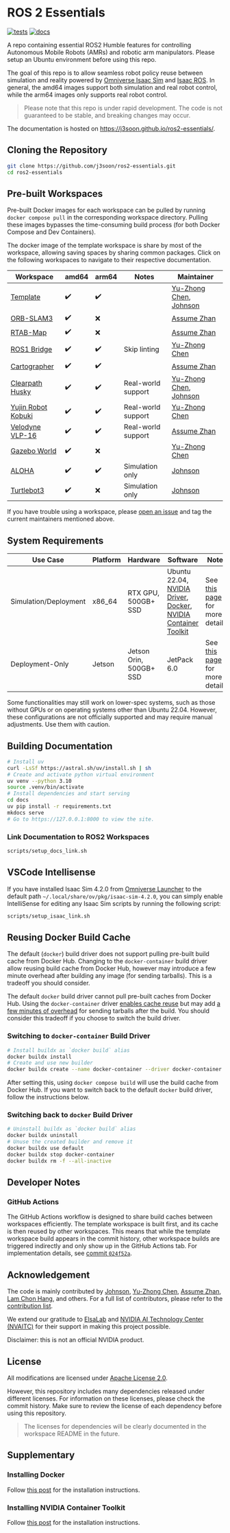 # ROS 2 Essentials

[![tests](https://img.shields.io/github/actions/workflow/status/j3soon/ros2-essentials/test-common.yaml?label=tests)](https://github.com/j3soon/ros2-essentials/actions/workflows/test-common.yaml)
[![docs](https://img.shields.io/github/actions/workflow/status/j3soon/ros2-essentials/build-docs.yaml?label=docs)](https://j3soon.github.io/ros2-essentials/)

A repo containing essential ROS2 Humble features for controlling Autonomous Mobile Robots (AMRs) and robotic arm manipulators. Please setup an Ubuntu environment before using this repo.

The goal of this repo is to allow seamless robot policy reuse between simulation and reality powered by [Omniverse Isaac Sim](https://docs.omniverse.nvidia.com/isaacsim/latest/index.html) and [Isaac ROS](https://nvidia-isaac-ros.github.io/index.html). In general, the amd64 images support both simulation and real robot control, while the arm64 images only supports real robot control.

> Please note that this repo is under rapid development. The code is not guaranteed to be stable, and breaking changes may occur.

The documentation is hosted on <https://j3soon.github.io/ros2-essentials/>.

## Cloning the Repository

```sh
git clone https://github.com/j3soon/ros2-essentials.git
cd ros2-essentials
```

## Pre-built Workspaces

Pre-built Docker images for each workspace can be pulled by running `docker compose pull` in the corresponding workspace directory. Pulling these images bypasses the time-consuming build process (for both Docker Compose and Dev Containers).

The docker image of the template workspace is share by most of the workspace, allowing saving spaces by sharing common packages. Click on the following workspaces to navigate to their respective documentation.

| Workspace | amd64 | arm64 | Notes | Maintainer |
|-----------|-------|-------|-------|------------|
| [Template](https://j3soon.github.io/ros2-essentials/template-ws/) | ✔️ | ✔️ | | [Yu-Zhong Chen](https://github.com/YuZhong-Chen), [Johnson](https://github.com/j3soon) |
| [ORB-SLAM3](https://j3soon.github.io/ros2-essentials/orbslam3-ws) | ✔️ | ❌ | | [Assume Zhan](https://github.com/Assume-Zhan) |
| [RTAB-Map](https://j3soon.github.io/ros2-essentials/rtabmap-ws/) | ✔️ | ❌ | | [Assume Zhan](https://github.com/Assume-Zhan) |
| [ROS1 Bridge](https://j3soon.github.io/ros2-essentials/ros1-bridge-ws/) | ✔️ | ✔️ | Skip linting | [Yu-Zhong Chen](https://github.com/YuZhong-Chen) |
| [Cartographer](https://j3soon.github.io/ros2-essentials/cartographer-ws/) | ✔️ | ✔️ | | [Assume Zhan](https://github.com/Assume-Zhan) |
| [Clearpath Husky](https://j3soon.github.io/ros2-essentials/husky-ws/) | ✔️ | ✔️ | Real-world support | [Yu-Zhong Chen](https://github.com/YuZhong-Chen), [Johnson](https://github.com/j3soon) |
| [Yujin Robot Kobuki](https://j3soon.github.io/ros2-essentials/kobuki-ws/) | ✔️ | ✔️ | Real-world support | [Yu-Zhong Chen](https://github.com/YuZhong-Chen) |
| [Velodyne VLP-16](https://j3soon.github.io/ros2-essentials/vlp-ws/) | ✔️ | ✔️ | Real-world support | [Assume Zhan](https://github.com/Assume-Zhan) |
| [Gazebo World](https://j3soon.github.io/ros2-essentials/gazebo-world-ws/) | ✔️ | ❌️ | | [Yu-Zhong Chen](https://github.com/YuZhong-Chen) |
| [ALOHA](https://j3soon.github.io/ros2-essentials/aloha-ws/) | ✔️ | ✔️ | Simulation only | [Johnson](https://github.com/j3soon) |
| [Turtlebot3](https://j3soon.github.io/ros2-essentials/turtlebot3-ws/) | ✔️ | ❌️ | Simulation only | [Johnson](https://github.com/j3soon) |

If you have trouble using a workspace, please [open an issue](https://github.com/j3soon/ros2-essentials/issues) and tag the current maintainers mentioned above.

## System Requirements

| Use Case | Platform | Hardware | Software | Notes |
|----------|----------|----------|----------|-------|
| Simulation/Deployment | x86_64 | RTX GPU, 500GB+ SSD | Ubuntu 22.04, [NVIDIA Driver](https://ubuntu.com/server/docs/nvidia-drivers-installation), [Docker](https://docs.docker.com/engine/install/ubuntu/), [NVIDIA Container Toolkit](https://docs.nvidia.com/datacenter/cloud-native/container-toolkit/latest/install-guide.html) | See [this page](https://docs.omniverse.nvidia.com/isaacsim/latest/installation/requirements.html#system-requirements) for more details. |
| Deployment-Only | Jetson | Jetson Orin, 500GB+ SSD | JetPack 6.0 | See [this page](https://nvidia-isaac-ros.github.io/getting_started/index.html) for more details.

Some functionalities may still work on lower-spec systems, such as those without GPUs or on operating systems other than Ubuntu 22.04. However, these configurations are not officially supported and may require manual adjustments. Use them with caution.

## Building Documentation

```sh
# Install uv
curl -LsSf https://astral.sh/uv/install.sh | sh
# Create and activate python virtual environment
uv venv --python 3.10
source .venv/bin/activate
# Install dependencies and start serving
cd docs
uv pip install -r requirements.txt
mkdocs serve
# Go to https://127.0.0.1:8000 to view the site.
```

### Link Documentation to ROS2 Workspaces

```sh
scripts/setup_docs_link.sh
```

## VSCode Intellisense

If you have installed Isaac Sim 4.2.0 from [Omniverse Launcher](https://docs.omniverse.nvidia.com/isaacsim/latest/installation/install_workstation.html) to the default path `~/.local/share/ov/pkg/isaac-sim-4.2.0`, you can simply enable IntelliSense for editing any Isaac Sim scripts by running the following script:

```sh
scripts/setup_isaac_link.sh
```

## Reusing Docker Build Cache

The default (`docker`) build driver does not support pulling pre-built build cache from Docker Hub. Changing to the `docker-container` build driver allow reusing build cache from Docker Hub, however may introduce a few minute overhead after building any image (for sending tarballs). This is a tradeoff you should consider.

The default `docker` build driver cannot pull pre-built caches from Docker Hub. Using the `docker-container` driver [enables cache reuse](https://docs.docker.com/build/builders/drivers/) but may add [a few minutes of overhead](https://github.com/docker/buildx/issues/107) for sending tarballs after the build. You should consider this tradeoff if you choose to switch the build driver.

### Switching to `docker-container` Build Driver

```sh
# Install buildx as `docker build` alias
docker buildx install
# Create and use new builder
docker buildx create --name docker-container --driver docker-container --driver-opt default-load=true --use
```

After setting this, using `docker compose build` will use the build cache from Docker Hub. If you want to switch back to the default `docker` build driver, follow the instructions below.

### Switching back to `docker` Build Driver

```sh
# Uninstall buildx as `docker build` alias
docker buildx uninstall
# Unuse the created builder and remove it
docker buildx use default
docker buildx stop docker-container
docker buildx rm -f --all-inactive
```

## Developer Notes

### GitHub Actions

The GitHub Actions workflow is designed to share build caches between workspaces efficiently. The template workspace is built first, and its cache is then reused by other workspaces. This means that while the template workspace build appears in the commit history, other workspace builds are triggered indirectly and only show up in the GitHub Actions tab. For implementation details, see [commit `024f52a`](https://github.com/j3soon/ros2-essentials/commit/024f52a2bb8a58ad20c03a067560215e8cef6307).

## Acknowledgement

The code is mainly contributed by [Johnson](https://github.com/j3soon), [Yu-Zhong Chen](https://github.com/YuZhong-Chen), [Assume Zhan](https://github.com/Assume-Zhan), [Lam Chon Hang](https://github.com/ClassLongJoe1112), and others. For a full list of contributors, please refer to the [contribution list](https://github.com/j3soon/ros2-essentials/graphs/contributors).

We extend our gratitude to [ElsaLab][elsalab] and [NVIDIA AI Technology Center (NVAITC)][nvaitc] for their support in making this project possible.

[elsalab]: https://github.com/elsa-lab
[nvaitc]: https://github.com/NVAITC

Disclaimer: this is not an official NVIDIA product.

## License

All modifications are licensed under [Apache License 2.0](https://github.com/j3soon/ros2-essentials/blob/main/LICENSE).

However, this repository includes many dependencies released under different licenses. For information on these licenses, please check the commit history. Make sure to review the license of each dependency before using this repository.

> The licenses for dependencies will be clearly documented in the workspace README in the future.

## Supplementary

### Installing Docker

Follow [this post](https://tutorial.j3soon.com/docker/installation/) for the installation instructions.

### Installing NVIDIA Container Toolkit

Follow [this post](https://tutorial.j3soon.com/docker/nvidia-gpu-support/) for the installation instructions.
